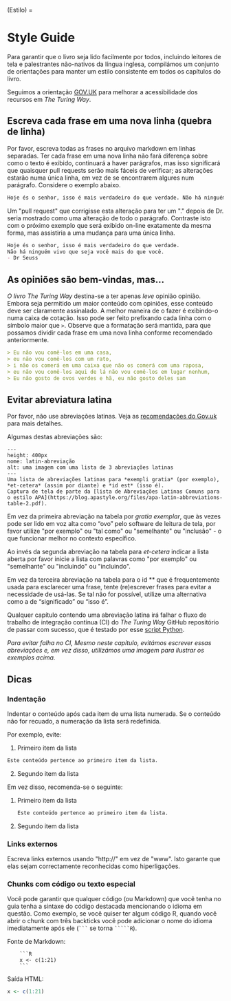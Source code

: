 (Estilo) =
# Style Guide

Para garantir que o livro seja lido facilmente por todos, incluindo leitores de tela e palestrantes não-nativos da língua inglesa, compilámos um conjunto de orientações para manter um estilo consistente em todos os capítulos do livro.

Seguimos a orientação [GOV.UK](https://www.gov.uk/guidance/content-design/writing-for-gov-uk) para melhorar a acessibilidade dos recursos em _The Turing Way_.

## Escreva cada frase em uma nova linha (quebra de linha)

Por favor, escreva todas as frases no arquivo markdown em linhas separadas. Ter cada frase em uma nova linha não fará diferença sobre como o texto é exibido, continuará a haver parágrafos, mas isso significará que quaisquer pull requests serão mais fáceis de verificar; as alterações estarão numa única linha, em vez de se encontrarem algures num parágrafo. Considere o exemplo abaixo.

 ```markdown
Hoje és o senhor, isso é mais verdadeiro do que verdade. Não há ninguém vivo que seja você mais do que você. - Dr Seuss
```

Um "pull request" que corrigisse esta alteração para ter um "." depois de Dr. seria mostrado como uma alteração de todo o parágrafo. Contraste isto com o próximo exemplo que será exibido on-line exatamente da mesma forma, mas assistiria a uma mudança para uma única linha.

 ```markdown
Hoje és o senhor, isso é mais verdadeiro do que verdade.
Não há ninguém vivo que seja você mais do que você.
- Dr Seuss
```

## As opiniões são bem-vindas, mas...

_O livro The Turing Way_ destina-se a ter apenas *leve* opinião opinião. Embora seja permitido um maior conteúdo com opiniões, esse conteúdo deve ser claramente assinalado. A melhor maneira de o fazer é exibindo-o numa caixa de cotação. Isso pode ser feito prefixando cada linha com o símbolo maior que `>`. Observe que a formatação será mantida, para que possamos dividir cada frase em uma nova linha conforme recomendado anteriormente.

```markdown
> Eu não vou comê-los em uma casa,
> eu não vou comê-los com um rato,
> i não os comerá em uma caixa que não os comerá com uma raposa,
> eu não vou comê-los aqui de lá não vou comê-los em lugar nenhum,
> Eu não gosto de ovos verdes e hã, eu não gosto deles sam
```

## Evitar abreviatura latina

Por favor, não use abreviações latinas. Veja as [recomendações do Gov.uk](https://www.gov.uk/guidance/style-guide/a-to-z-of-gov-uk-style) para mais detalhes.

Algumas destas abreviações são:

```{figure} ../figures/latin-abbreviation.png
---
height: 400px
nome: latin-abreviação
alt: uma imagem com uma lista de 3 abreviações latinas
---
Uma lista de abreviações latinas para *exempli gratia* (por exemplo), *et-cetera* (assim por diante) e *id est* (isso é).
Captura de tela de parte da [lista de Abreviações Latinas Comuns para o estilo APA](https://blog.apastyle.org/files/apa-latin-abbreviations-table-2.pdf).
```

Em vez da primeira abreviação na tabela por *gratia exemplar*, que às vezes pode ser lido em voz alta como “ovo” pelo software de leitura de tela, por favor utilize "por exemplo" ou "tal como" ou "semelhante" ou "inclusão" - o que funcionar melhor no contexto específico.

Ao invés da segunda abreviação na tabela para *et-cetera* indicar a lista aberta por favor inicie a lista com palavras como "por exemplo" ou "semelhante" ou "incluindo" ou "incluindo".

Em vez da terceira abreviação na tabela para o id ** que é frequentemente usada para esclarecer uma frase, tente (re)escrever frases para evitar a necessidade de usá-las. Se tal não for possível, utilize uma alternativa como a de “significado” ou “isso é”.

Qualquer capítulo contendo uma abreviação latina irá falhar o fluxo de trabalho de integração contínua (CI) do _The Turing Way_ GitHub repositório de passar com sucesso, que é testado por esse [script Python](https://github.com/alan-turing-institute/the-turing-way/blob/main/tests/no-bad-latin.py).

*Para evitar falha no CI, Mesmo neste capítulo, evitámos escrever essas abreviações e, em vez disso, utilizámos uma imagem para ilustrar os exemplos acima.*

## Dicas

### Indentação

Indentar o conteúdo após cada item de uma lista numerada. Se o conteúdo não for recuado, a numeração da lista será redefinida.

Por exemplo, evite:
1. Primeiro item da lista
```markdown
Este conteúdo pertence ao primeiro item da lista.
```
2. Segundo item da lista

Em vez disso, recomenda-se o seguinte:
1. Primeiro item da lista
   ```markdown
   Este conteúdo pertence ao primeiro item da lista.
   ```

2. Segundo item da lista


### Links externos

Escreva links externos usando "http://" em vez de "www". Isto garante que elas sejam correctamente reconhecidas como hiperligações.

### Chunks com código ou texto especial

Você pode garantir que qualquer código (ou Markdown) que você tenha no guia tenha a sintaxe do código destacada mencionando o idioma em questão. Como exemplo, se você quiser ter algum código R, quando você abrir o chunk com três backticks você pode adicionar o nome do idioma imediatamente após ele (<code>\`\`\`</code> se torna <code>\`\`\`\`\`R</code>).

Fonte de Markdown:

```
    ```R
    x <- c(1:21)
    ```
```

Saída HTML:

```R
x <- c(1:21)
```
